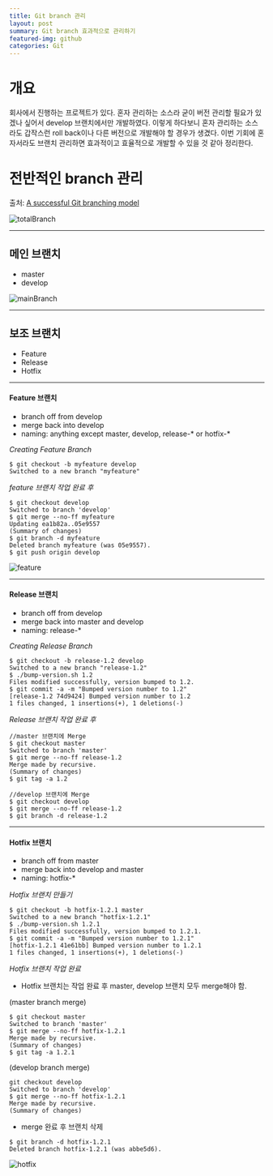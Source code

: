 ```yaml
---
title: Git branch 관리
layout: post
summary: Git branch 효과적으로 관리하기
featured-img: github
categories: Git
---
```

# 개요

회사에서 진행하는 프로젝트가 있다. 혼자 관리하는 소스라 굳이 버전 관리할 필요가 있겠나 싶어서 develop 브랜치에서만 개발하였다. 이렇게 하다보니 혼자 관리하는 소스라도 갑작스런 roll back이나 다른 버전으로 개발해야 할 경우가 생겼다. 이번 기회에 혼자서라도 브랜치 관리하면 효과적이고 효율적으로 개발할 수 있을 것 같아 정리한다.

# 전반적인 branch 관리

출처: [A successful Git branching model](https://nvie.com/posts/a-successful-git-branching-model/)

![totalBranch](https://gmlwjd9405.github.io/images/types-of-git-branch/total-branch.png)

---
## 메인 브랜치
- master
- develop

![mainBranch](https://nvie.com/img/main-branches@2x.png)

---
## 보조 브랜치
- Feature
- Release
- Hotfix

---
#### Feature 브랜치
- branch off from develop
- merge back into develop
- naming: anything except master, develop, release-* or hotfix-*

*Creating Feature Branch*
~~~
$ git checkout -b myfeature develop
Switched to a new branch "myfeature"
~~~

*feature 브랜치 작업 완료 후*
~~~
$ git checkout develop
Switched to branch 'develop'
$ git merge --no-ff myfeature
Updating ea1b82a..05e9557
(Summary of changes)
$ git branch -d myfeature
Deleted branch myfeature (was 05e9557).
$ git push origin develop
~~~


![feature](https://nvie.com/img/fb@2x.png)

---
#### Release 브랜치
- branch off from develop
- merge back into master and develop
- naming: release-*

*Creating Release Branch*
~~~
$ git checkout -b release-1.2 develop
Switched to a new branch "release-1.2"
$ ./bump-version.sh 1.2
Files modified successfully, version bumped to 1.2.
$ git commit -a -m "Bumped version number to 1.2"
[release-1.2 74d9424] Bumped version number to 1.2
1 files changed, 1 insertions(+), 1 deletions(-)
~~~

*Release 브랜치 작업 완료 후*
~~~
//master 브랜치에 Merge
$ git checkout master
Switched to branch 'master'
$ git merge --no-ff release-1.2
Merge made by recursive.
(Summary of changes)
$ git tag -a 1.2

//develop 브랜치에 Merge
$ git checkout develop
$ git merge --no-ff release-1.2
$ git branch -d release-1.2
~~~

---
#### Hotfix 브랜치
- branch off from master
- merge back into develop and master
- naming: hotfix-*

*Hotfix 브랜치 만들기*
~~~
$ git checkout -b hotfix-1.2.1 master
Switched to a new branch "hotfix-1.2.1"
$ ./bump-version.sh 1.2.1
Files modified successfully, version bumped to 1.2.1.
$ git commit -a -m "Bumped version number to 1.2.1"
[hotfix-1.2.1 41e61bb] Bumped version number to 1.2.1
1 files changed, 1 insertions(+), 1 deletions(-)
~~~

*Hotfix 브랜치 작업 완료*
- Hotfix 브랜치는 작업 완료 후 master, develop 브랜치 모두 merge해야 함.

(master branch merge)
~~~
$ git checkout master
Switched to branch 'master'
$ git merge --no-ff hotfix-1.2.1
Merge made by recursive.
(Summary of changes)
$ git tag -a 1.2.1
~~~

(develop branch merge)
~~~
git checkout develop
Switched to branch 'develop'
$ git merge --no-ff hotfix-1.2.1
Merge made by recursive.
(Summary of changes)
~~~

- merge 완료 후 브랜치 삭제
~~~
$ git branch -d hotfix-1.2.1
Deleted branch hotfix-1.2.1 (was abbe5d6).
~~~

![hotfix](https://nvie.com/img/hotfix-branches@2x.png)
